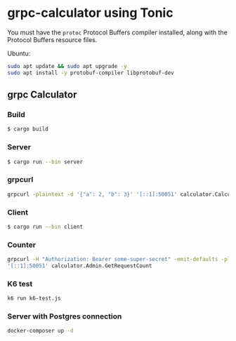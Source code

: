# grpc-calculator using Tonic

You must have the `protoc` Protocol Buffers compiler
installed, along with the Protocol Buffers resource files.

Ubuntu:
```bash
sudo apt update && sudo apt upgrade -y
sudo apt install -y protobuf-compiler libprotobuf-dev
```


## grpc Calculator

### Build

```bash
$ cargo build
```

### Server

```bash
$ cargo run --bin server
```

### grpcurl
```bash
grpcurl -plaintext -d '{"a": 2, "b": 3}' '[::1]:50051' calculator.Calculator.Add
```

### Client
```bash
$ cargo run --bin client
```

### Counter
```bash
grpcurl -H "Authorization: Bearer some-super-secret" -emit-defaults -plaintext \
'[::1]:50051' calculator.Admin.GetRequestCount
```
### K6 test
```bash
k6 run k6-test.js
```

### Server with Postgres connection
```bash
docker-composer up -d
```